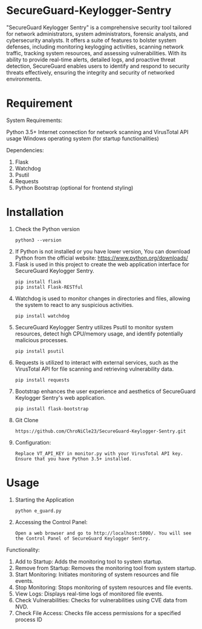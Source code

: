 # SecureGuard-Keylogger-Sentry
"SecureGuard Keylogger Sentry" is a comprehensive security tool tailored for network administrators, system administrators, forensic analysts, and cybersecurity analysts. It offers a suite of features to bolster system defenses, including monitoring keylogging activities, scanning network traffic, tracking system resources, and assessing vulnerabilities. With its ability to provide real-time alerts, detailed logs, and proactive threat detection, SecureGuard enables users to identify and respond to security threats effectively, ensuring the integrity and security of networked environments.

# Requirement
System Requirements:

Python 3.5+
Internet connection for network scanning and VirusTotal API usage
Windows operating system (for startup functionalities)

Dependencies:

1. Flask
2. Watchdog
3. Psutil
4. Requests
5. Python Bootstrap (optional for frontend styling)

# Installation 
1. Check the Python version
   ```
   python3 --version
   ```
3. If Python is not installed or you have lower version, You can download Python from the official website: https://www.python.org/downloads/
4. Flask is used in this project to create the web application interface for SecureGuard Keylogger Sentry.
   ```
   pip install flask
   pip install Flask-RESTful
   ```
5. Watchdog is used to monitor changes in directories and files, allowing the system to react to any suspicious activities.
   ```
   pip install watchdog
   ```
6. SecureGuard Keylogger Sentry utilizes Psutil to monitor system resources, detect high CPU/memory usage, and identify potentially malicious processes.
   ```
   pip install psutil
   ```
8. Requests is utilized to interact with external services, such as the VirusTotal API for file scanning and retrieving vulnerability data.
   ```
   pip install requests
   ```
9. Bootstrap enhances the user experience and aesthetics of SecureGuard Keylogger Sentry's web application.
    ```
   pip install flask-bootstrap
   ```
10. Git Clone
    ```
    https://github.com/ChroNiCle23/SecureGuard-Keylogger-Sentry.git
    ```
11. Configuration:
    ```
    Replace VT_API_KEY in monitor.py with your VirusTotal API key.
    Ensure that you have Python 3.5+ installed.
    ```

# Usage
1. Starting the Application
   ```
   python e_guard.py
   ```
2. Accessing the Control Panel:
   ```
   Open a web browser and go to http://localhost:5000/. You will see the Control Panel of SecureGuard Keylogger Sentry.
   ```
Functionality:

1. Add to Startup: Adds the monitoring tool to system startup.
2. Remove from Startup: Removes the monitoring tool from system startup.
3. Start Monitoring: Initiates monitoring of system resources and file events.
4. Stop Monitoring: Stops monitoring of system resources and file events.
5. View Logs: Displays real-time logs of monitored file events.
6. Check Vulnerabilities: Checks for vulnerabilities using CVE data from NVD.
7. Check File Access: Checks file access permissions for a specified process ID



   
